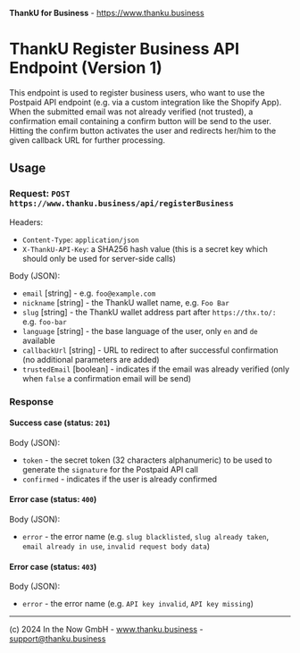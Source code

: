 **ThankU for Business** - https://www.thanku.business

# ThankU Register Business API Endpoint (Version 1)

This endpoint is used to register business users, who want to use the Postpaid API endpoint (e.g. via a custom integration like the Shopify App). When the submitted email was not already verified (not trusted), a confirmation email containing a confirm button will be send to the user. Hitting the confirm button activates the user and redirects her/him to the given callback URL for further processing.

## Usage

### Request: `POST https://www.thanku.business/api/registerBusiness`

Headers:
* `Content-Type`: `application/json`
* `X-ThankU-API-Key`: a SHA256 hash value (this is a secret key which should only be used for server-side calls)

Body (JSON): 
* `email` [string] - e.g. `foo@example.com`
* `nickname` [string] - the ThankU wallet name, e.g. `Foo Bar`
* `slug` [string] - the ThankU wallet address part after `https://thx.to/:` e.g. `foo-bar`
* `language` [string] - the base language of the user, only `en` and `de` available
* `callbackUrl` [string] - URL to redirect to after successful confirmation (no additional parameters are added)
* `trustedEmail` [boolean] - indicates if the email was already verified (only when `false` a confirmation email will be send)

### Response

#### Success case (status: `201`)

Body (JSON):
* `token` - the secret token (32 characters alphanumeric) to be used to generate the `signature` for the Postpaid API call
* `confirmed` - indicates if the user is already confirmed

#### Error case (status: `400`)

Body (JSON):
* `error` - the error name (e.g. `slug blacklisted`, `slug already taken`, `email already in use`, `invalid request body data`)

#### Error case (status: `403`)

Body (JSON):
* `error` - the error name (e.g. `API key invalid`, `API key missing`)

---

(c) 2024 In the Now GmbH - www.thanku.business - support@thanku.business
